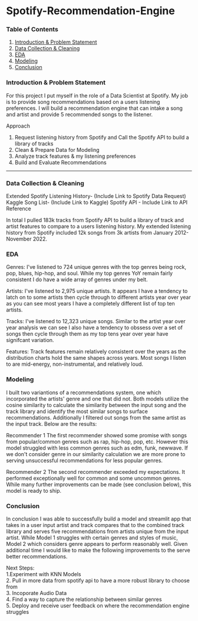 # Spotify-Recommendation-Engine

### Table of Contents
1) [Introduction & Problem Statement](#introduction-&-problem-statement)
2) [Data Collection & Cleaning](#data-collection-&-cleaning)
3) [EDA](#EDA)
4) [Modeling](#Modeling)
5) [Conclusion](#Conclusion)


### Introduction & Problem Statement 
For this project I put myself in the role of a Data Scientist at Spotify. My job is to provide song recommendations based on a users listening preferences. I will build a recommendation engine that can intake a song and artist and provide 5 recommended songs to the listener.

Approach
1. Request listening history from Spotify and Call the Spotify API to build a library of tracks 
2. Clean & Prepare Data for Modeling
3. Analyze track features & my listening preferences  
4. Build and Evaluate Recommendations
---

### Data Collection & Cleaning
Extended Spotify Listening History- (Include Link to Spotify Data Request)
Kaggle Song List- (Include Link to Kaggle)
Spotify API - Include Link to API Reference

In total I pulled 183k tracks from Spotify API to build a library of track and artist features to compare to a users listening history. My extended listening history from Spotify included 12k songs from 3k artists from January 2012- November 2022.

### EDA
Genres: I've listened to 724 unique genres with the top genres being rock, pop, blues, hip-hop, and soul. While my top genres YoY remain fairly consistent I do have a wide array of genres under my belt.

Artists: I've listened to 2,975 unique artists. It appears I have a tendency to latch on to some artists then cycle through to different artists year over year as you can see most years I have a completely different list of top ten artists.

Tracks: I've listened to 12,323 unique songs. Similar to the artist year over year analysis we can see I also have a tendency to obssess over a set of songs then cycle through them as my top tens year over year have signifcant variation.

Features: Track features remain relatively consistent over the years as the distribution charts hold the same shapes across years. Most songs I listen to are mid-energy, non-instrumental, and relatively loud.


### Modeling
I built two variantions of a recommendations system, one which incorporated the artists' genre and one that did not. Both models utilize the cosine similarity to calculate the similarity between the input song and the track library and identify the most similar songs to surface recommendations. Additionally I filtered out songs from the same artist as the input track. Below are the results:

Recommender 1
The first recommender showed some promise with songs from popular/common genres such as rap, hip-hop, pop, etc. However this model struggled with less common genres such as edm, funk, newwave. If we don't consider genre in our similarity calculation we are more prone to serving unsuccessful recommendations for less popular genres.

Recommender 2
The second recommender exceeded my expectations. It performed exceptionally well for common and some uncommon genres. While many further improvements can be made (see conclusion below), this model is ready to ship.

### Conclusion
In conclusion I was able to successfully build a model and streamlit app that takes in a user input artist and track compares that to the combined track library and serves five recommendations from artists unique from the input artist. While Model 1 struggles with certain genres and styles of music, Model 2 which considers genre appears to perform reasonably well. Given additional time I would like to make the following improvements to the serve better recommendations.

Next Steps:
<br>1.Experiment with KNN Models
<br>2. Pull in more data from spotify api to have a more robust library to choose from
<br>3. Incoporate Audio Data
<br>4. Find a way to capture the relationship between similar genres
<br>5. Deploy and receive user feedback on where the recommendation engine struggles